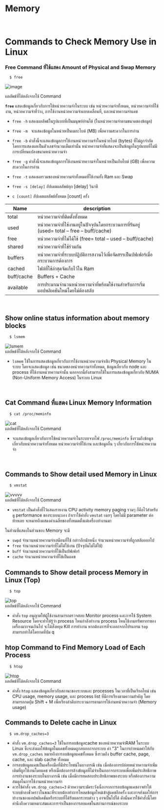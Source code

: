 # Memory
<br>

# Commands to Check Memory Use in Linux

### Free Command ที่ใช้แสดง  Amount of Physical and Swap Memory
```bash
  $ free
```
<img width="348*4" alt="image" src="https://github.com/CosmoGuy112/PHost/assets/112687423/9390230e-cbbf-4ca0-92e4-296410751368">
<br>


ผลลัพธ์ที่ได้หลังจากใช้ Command

**` free `** แสดงข้อมูลเกี่ยวกับการใช้หน่วยความจำในระบบ เช่น หน่วยความจำทั้งหมด, หน่วยความจำที่ใช้งาน, หน่วยความจำที่ว่าง, การใช้งานหน่วยความจำแบบเคลื่อนที่, และหน่วยความจำแคช
- ` free -h `
แสดงผลลัพธ์ในรูปแบบที่เป็นมนุษย์อ่านได้ (ในหน่วยความจำตามขนาดของข้อมูล)

- ` free -m  ` จะแสดงข้อมูลในหน่วยเป็นเมกะไบต์ (MB) เพื่อความสะดวกในการอ่าน

- ` free -b ` คำสั่งนี้จะแสดงข้อมูลการใช้งานหน่วยความจำในหน่วยไบต์ (bytes) ที่ไม่ถูกจำกัดโดยการแสดงผลเป็นตัวเลขจำนวนเต็มเท่านั้น หน่วยความจำที่แสดงจะเป็นข้อมูลในรูปแบบที่ไม่มีการเปลี่ยนแปลงขนาดหน่วยความจำ

- ` free -g `
คำสั่งนี้จะแสดงข้อมูลการใช้งานหน่วยความจำในหน่วยเป็นเกีบไบต์ (GB) เพื่อความสะดวกในการอ่าน

- ` free -t ` แสดงผลรวมของหน่วยความจำทั้งหมดที่ใช้งานทั้ง Ram และ Swap

- ` free -s [delay] ` อัปเดตผลลัพธ์ทุก [delay] วินาที

- `c [count]` อัปเดตผลลัพธ์ทั้งหมด [count] ครั้ง

| Name             |   description                                                       |
| ----------------- | ------------------------------------------------------------------ |
| total  | หน่วยความจำที่ติดตั้งทั้งหมด |
| used  | หน่วยความจำที่ใช้งานอยู่ในปัจจุบันโดยกระบวนการที่รันอยู่ (used= total – free – buff/cache) |
| free  | หน่วยความจำที่ไม่ได้ใช้ (free= total – used – buff/cache)|
| shared  | หน่วยความจำที่ใช้ร่วมกัน |
| buffers  | หน่วยความจำที่ระบบปฏิบัติการสงวนไว้เพื่อจัดสรรเป็นบัฟเฟอร์เมื่อกระบวนการต้องการ |
| cached  | ไฟล์ที่ใช้ล่าสุดจัดเก็บไว้ใน Ram |
| buff/cache  | Buffers + Cache |
| available  | การประมาณจำนวนหน่วยความจำที่พร้อมใช้งานสำหรับการเริ่มแอปพลิเคชันใหม่โดยไม่ต้องสลับ |
<br>


## Show online status information about memory blocks
```bash
  $ lsmem 
```
<img width="279*2" alt="lsmem" src="https://github.com/CosmoGuy112/PHost/assets/112687423/02a4bbbf-50c0-4498-b428-0c5e2f64f6b1">
<br>
ผลลัพธ์ที่ได้หลังจากใช้ Command

- `lsmem` ใช้ในการแสดงข้อมูลเกี่ยวกับการใช้งานหน่วยความจำเชิง Physical Memory ในระบบ โดยจะแสดงข้อมูล เช่น ขนาดของหน่วยความจำทั้งหมด, ข้อมูลเกี่ยวกับ node และ process ที่ใช้งานหน่วยความจำนั้น นอกจากนี้ยังสามารถใช้ในการแสดงข้อมูลเกี่ยวกับ NUMA (Non-Uniform Memory Access) ในระบบ Linux
<br>


## Cat Command ที่แสดง Linux Memory Information
```bash
  $ cat /proc/meminfo
```

<img width="132*2" alt="cat" src="https://github.com/CosmoGuy112/PHost/assets/112687423/66697506-0659-46ab-80a0-69bfd62c5e8d">
<br>
ผลลัพธ์ที่ได้หลังจากใช้ Command

- จะแสดงข้อมูลเกี่ยวกับการใช้หน่วยความจำในระบบจากไฟ `/proc/meminfo`
ซึ่งรวมถึงข้อมูลเกี่ยวกับหน่วยความจำทั้งหมด หน่วยความจำที่ใช้งาน และข้อมูลอื่น ๆ เกี่ยวกับการใช้หน่วยความจำ
<br>

## Commands to Show detail used Memory in Linux
```bash
  $ vmstat
```
<img width="332*1.5" alt="vvvvv" src="https://github.com/CosmoGuy112/PHost/assets/112687423/772315fc-c032-4932-a6fd-34c30d092114">
<br>
ผลลัพธ์ที่ได้หลังจากใช้ Command

- `vmstat` เป็นคำสั่งที่ไว้แสดงรายงาน CPU activity memory paging รวมๆ ก็คือไว้สำหรับดู performance ของระบบนะเอง
ถ้าเราใช้คำสั่ง `vmstat` เฉยๆ โดยไม่มี parameter ต่อท้ายเลย จะหมายถึงแสดงค่าเฉลี่ยของทั้งหมดตั้งแต่เครื่องทำงานมา

ในส่วนที่แสดงในส่วนของ Memory จะมี
- `swpd` จำนวนหน่วยความจำเสมือนที่ใช้ กล่าวอีกนัยหนึ่ง จำนวนหน่วยความจำที่ถูกสลับออกไป
- `free` จำนวนหน่วยความจำที่ไม่ได้ใช้งาน (ปัจจุบันไม่ได้ใช้)
- `buff` จำนวนหน่วยความจำที่ใช้เป็นบัฟเฟอร์
- `cache` จำนวนหน่วยความจำที่ใช้เป็นแคช

## Commands to Show detail process Memory in Linux (Top)
```bash
  $ top
```
<img width="511*1.2" alt="top" src="https://github.com/CosmoGuy112/PHost/assets/112687423/ab1463b8-8011-45da-98a6-e3e5a177177a">
<br>
ผลลัพธ์ที่ได้หลังจากใช้ Command

- คำสั่ง `top` อนุญาตให้ผู้ใช้งานสามารถตรวจสอบ Monitor process และการใช้ System Resource โดยจะทำให้รู้ว่า process ไหนกำลังทำงาน process ไหนใช้งานทรัพยากรของเครื่องมากจนเกินไป จะได้สั่งหยุด Kill การทำงาน
หากต้องการที่จะออกจากโปรแกรม `top` สามารถทำได้โดยกดที่ป่ม q


## htop Command to Find Memory Load of Each Process
```bash
  $ htop
```
<img width="515*1.3" alt="htop" src="https://github.com/CosmoGuy112/PHost/assets/112687423/c3331510-ab66-4d3a-b43c-3353d287aab8">
<br>
ผลลัพธ์ที่ได้หลังจากใช้ Command

- คำสั่ง `htop` แสดงข้อมูลเกี่ยวกับสถานะของระบบและ processes ในเวลาที่เป็นเรียลไทม์ เช่น CPU usage, memory usage, และ process list ที่มีการเรียงตามความสำคัญ โดยสามารถกดปุ่ม Shift + M เพื่อเรียงลำดับกระบวนการตามการใช้งานหน่วยความจำ (Memory usage)


## Commands to Delete cache in Linux
```bash
  $ vm.drop_caches=3
```
- คำสั่ง  `vm.drop_caches=3` ใช้ในการลบข้อมูลcache ของหน่วยความจำRAM ในระบบ Linux ซึ่งจะส่งผลให้ข้อมูลในแคชทั้งหมดถูกลบออกจากระบบ ค่า "3" ในการกำหนดค่าให้กับ `vm.drop_caches` หมายถึงการลบข้อมูลแคชทั้งหมด ซึ่งรวมถึง buffer cache, page, cache, และ slab cache ทั้งหมด
- การลบข้อมูลแคชเป็นเครื่องมือที่มีประโยชน์ในบางกรณี เช่น เมื่อต้องการปล่อยหน่วยความจำเพิ่มเติมที่ถูกใช้งานโดยแคช หรือเมื่อต้องการล้างข้อมูลที่ไม่จำเป็นออกจากระบบเพื่อเพิ่มประสิทธิภาพการทำงานของระบบในบางกรณี เช่น เมื่อมีการทดสอบประสิทธิภาพของระบบ หรือต้องการความสมดุลในการใช้งานหน่วยความจำ
- ควรใช้คำสั่ง `vm.drop_caches=3` ด้วยความระมัดระวังเนื่องจากการลบข้อมูลแคชอาจทำให้ระบบช้าลงชั่วคราวในขณะที่ระบบต้องทำการโหลดข้อมูลใหม่เข้าสู่แคชอีกครั้ง และอาจส่งผลให้การทำงานของแอปพลิเคชันหรือระบบที่ได้รับผลกระทบต่าง ๆ อาจเป็นไปได้ ดังนั้นควรใช้คำสั่งนี้โดยคำนึงถึงความเหมาะสมและการจำเป็นของการลบแคชในสถานการณ์ของระบบ
<br>
